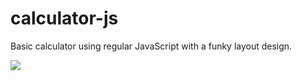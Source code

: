 # calculator-js
Basic calculator using regular JavaScript with a funky layout design.

<img src="http://i.imgur.com/CD6EAmj.png" />
